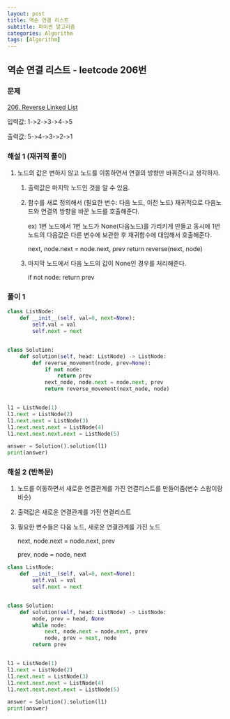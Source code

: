 ```yaml
---
layout: post
title: 역순 연결 리스트
subtitle: 파이썬 알고리즘 
categories: Algorithm
tags: [Algorithm]
---
```

## 역순 연결 리스트 - leetcode 206번

### 문제
[206. Reverse Linked List](https://leetcode.com/problems/reverse-linked-list/)

입력값: 1->2->3->4->5

출력값: 5->4->3->2->1

### 해설 1 (재귀적 풀이)
1. 노드의 값은 변하지 않고 노드를 이동하면서 연결의 방향만 바꿔준다고 생각하자.
   1. 출력값은 마지막 노드인 것을 알 수 있음.
   2. 함수를 새로 정의해서 (필요한 변수: 다음 노드, 이전 노드) 재귀적으로 다음노드와 연결의 방향을 바꾼 노드를 호출해준다.
    
        ex) 1번 노드에서 1번 노드가 None(다음노드)를 가리키게 만들고 동시에 1번 노드의 다음값은 다른 변수에 보관한 후 재귀함수에 대입해서 호출해준다. 
        
        next, node.next = node.next, prev
        return reverse(next, node)
    3. 마지막 노드에서 다음 노드의 값이 None인 경우를 처리해준다.
        
        if not node: return prev


### 풀이 1

```python
class ListNode:
    def __init__(self, val=0, next=None):
        self.val = val
        self.next = next


class Solution:
    def solution(self, head: ListNode) -> ListNode:
        def reverse_movement(node, prev=None):
            if not node: 
                return prev
            next_node, node.next = node.next, prev
            return reverse_movement(next_node, node)


l1 = ListNode(1)
l1.next = ListNode(2)
l1.next.next = ListNode(3)
l1.next.next.next = ListNode(4)
l1.next.next.next.next = ListNode(5)

answer = Solution().solution(l1)
print(answer)

```
### 해설 2 (반복문)
   1. 노드를 이동하면서 새로운 연결관계를 가진 연결리스트를 만들어줌(변수 스왑이랑 비슷)
   2. 출력값은 새로운 연결관계를 가진 연결리스트
   3. 필요한 변수들은 다음 노드, 새로운 연결관계를 가진 노드
        
         next, node.next = node.next, prev

         prev, node = node, next

```python
class ListNode:
    def __init__(self, val=0, next=None):
        self.val = val
        self.next = next


class Solution:
    def solution(self, head: ListNode) -> ListNode:
        node, prev = head, None
        while node:
            next, node.next = node.next, prev
            node, prev = next, node
        return prev


l1 = ListNode(1)
l1.next = ListNode(2)
l1.next.next = ListNode(3)
l1.next.next.next = ListNode(4)
l1.next.next.next.next = ListNode(5)

answer = Solution().solution(l1)
print(answer)

```